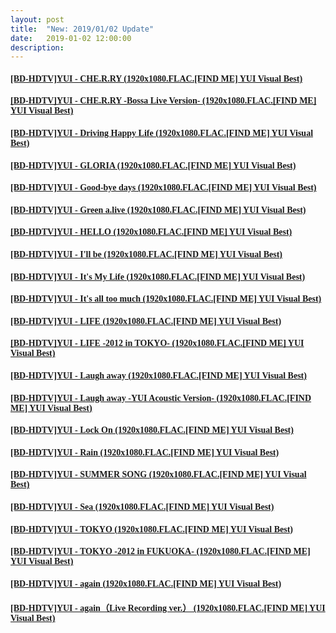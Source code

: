 ```yaml
---
layout: post
title:  "New: 2019/01/02 Update"
date:   2019-01-02 12:00:00
description: 
---
```


<h4 id="bd-hdtvyui---cherry-1920x1080flacfind-me-yui-visual-best"><a href="https://share.weiyun.com/5oJz5xF"><font face="Microsoft YaHi UI">[BD-HDTV]YUI - CHE.R.RY (1920x1080.FLAC.[FIND ME] YUI Visual Best)</font></a></h4>

<ul></ul>

<h4 id="bd-hdtvyui---cherry--bossa-live-version--1920x1080flacfind-me-yui-visual-best"><a href="https://share.weiyun.com/5qkobo5"><font face="Microsoft YaHi UI">[BD-HDTV]YUI - CHE.R.RY -Bossa Live Version- (1920x1080.FLAC.[FIND ME] YUI Visual Best)</font></a></h4>

<ul></ul>

<h4 id="bd-hdtvyui---driving-happy-life-1920x1080flacfind-me-yui-visual-best"><a href="https://share.weiyun.com/5ynqHqL"><font face="Microsoft YaHi UI">[BD-HDTV]YUI - Driving Happy Life (1920x1080.FLAC.[FIND ME] YUI Visual Best)</font></a></h4>

<ul></ul>

<h4 id="bd-hdtvyui---gloria-1920x1080flacfind-me-yui-visual-best"><a href="https://share.weiyun.com/517NnSf"><font face="Microsoft YaHi UI">[BD-HDTV]YUI - GLORIA (1920x1080.FLAC.[FIND ME] YUI Visual Best)</font></a></h4>

<ul></ul>

<h4 id="bd-hdtvyui---good-bye-days-1920x1080flacfind-me-yui-visual-best"><a href="https://share.weiyun.com/5GBhheX"><font face="Microsoft YaHi UI">[BD-HDTV]YUI - Good-bye days (1920x1080.FLAC.[FIND ME] YUI Visual Best)</font></a></h4>

<ul></ul>

<h4 id="bd-hdtvyui---green-alive-1920x1080flacfind-me-yui-visual-best"><a href="https://share.weiyun.com/5WqHZK7"><font face="Microsoft YaHi UI">[BD-HDTV]YUI - Green a.live (1920x1080.FLAC.[FIND ME] YUI Visual Best)</font></a></h4>

<ul></ul>

<h4 id="bd-hdtvyui---hello-1920x1080flacfind-me-yui-visual-best"><a href="https://share.weiyun.com/5m8CYuq"><font face="Microsoft YaHi UI">[BD-HDTV]YUI - HELLO (1920x1080.FLAC.[FIND ME] YUI Visual Best)</font></a></h4>

<ul></ul>

<h4 id="bd-hdtvyui---ill-be-1920x1080flacfind-me-yui-visual-best"><a href="https://share.weiyun.com/5Di1oRU"><font face="Microsoft YaHi UI">[BD-HDTV]YUI - I'll be (1920x1080.FLAC.[FIND ME] YUI Visual Best)</font></a></h4>

<ul></ul>

<h4 id="bd-hdtvyui---its-my-life-1920x1080flacfind-me-yui-visual-best"><a href="https://share.weiyun.com/5Iv70ue"><font face="Microsoft YaHi UI">[BD-HDTV]YUI - It's My Life (1920x1080.FLAC.[FIND ME] YUI Visual Best)</font></a></h4>

<ul></ul>

<h4 id="bd-hdtvyui---its-all-too-much-1920x1080flacfind-me-yui-visual-best"><a href="https://share.weiyun.com/5zNcSUN"><font face="Microsoft YaHi UI">[BD-HDTV]YUI - It's all too much (1920x1080.FLAC.[FIND ME] YUI Visual Best)</font></a></h4>

<ul></ul>

<h4 id="bd-hdtvyui---life-1920x1080flacfind-me-yui-visual-best"><a href="https://share.weiyun.com/5Z0zg9F"><font face="Microsoft YaHi UI">[BD-HDTV]YUI - LIFE (1920x1080.FLAC.[FIND ME] YUI Visual Best)</font></a></h4>

<ul></ul>

<h4 id="bd-hdtvyui---life--2012-in-tokyo--1920x1080flacfind-me-yui-visual-best"><a href="https://share.weiyun.com/5f9ysfj"><font face="Microsoft YaHi UI">[BD-HDTV]YUI - LIFE -2012 in TOKYO- (1920x1080.FLAC.[FIND ME] YUI Visual Best)</font></a></h4>

<ul></ul>

<h4 id="bd-hdtvyui---laugh-away-1920x1080flacfind-me-yui-visual-best"><a href="https://share.weiyun.com/5YMEETv"><font face="Microsoft YaHi UI">[BD-HDTV]YUI - Laugh away (1920x1080.FLAC.[FIND ME] YUI Visual Best)</font></a></h4>

<ul></ul>

<h4 id="bd-hdtvyui---laugh-away--yui-acoustic-version--1920x1080flacfind-me-yui-visual-best"><a href="https://share.weiyun.com/5xd4Gey"><font face="Microsoft YaHi UI">[BD-HDTV]YUI - Laugh away -YUI Acoustic Version- (1920x1080.FLAC.[FIND ME] YUI Visual Best)</font></a></h4>

<ul></ul>

<h4 id="bd-hdtvyui---lock-on-1920x1080flacfind-me-yui-visual-best"><a href="https://share.weiyun.com/5Rb0RYU"><font face="Microsoft YaHi UI">[BD-HDTV]YUI - Lock On (1920x1080.FLAC.[FIND ME] YUI Visual Best)</font></a></h4>

<ul></ul>

<h4 id="bd-hdtvyui---rain-1920x1080flacfind-me-yui-visual-best"><a href="https://share.weiyun.com/5CT1nmV"><font face="Microsoft YaHi UI">[BD-HDTV]YUI - Rain (1920x1080.FLAC.[FIND ME] YUI Visual Best)</font></a></h4>

<ul></ul>

<h4 id="bd-hdtvyui---summer-song-1920x1080flacfind-me-yui-visual-best"><a href="https://share.weiyun.com/5jQMr6i"><font face="Microsoft YaHi UI">[BD-HDTV]YUI - SUMMER SONG (1920x1080.FLAC.[FIND ME] YUI Visual Best)</font></a></h4>

<ul></ul>

<h4 id="bd-hdtvyui---sea-1920x1080flacfind-me-yui-visual-best"><a href="https://share.weiyun.com/5InWLQ4"><font face="Microsoft YaHi UI">[BD-HDTV]YUI - Sea (1920x1080.FLAC.[FIND ME] YUI Visual Best)</font></a></h4>

<ul></ul>

<h4 id="bd-hdtvyui---tokyo-1920x1080flacfind-me-yui-visual-best"><a href="https://share.weiyun.com/52GlD0N"><font face="Microsoft YaHi UI">[BD-HDTV]YUI - TOKYO (1920x1080.FLAC.[FIND ME] YUI Visual Best)</font></a></h4>

<ul></ul>

<h4 id="bd-hdtvyui---tokyo--2012-in-fukuoka--1920x1080flacfind-me-yui-visual-best"><a href="https://share.weiyun.com/5fcWNtY"><font face="Microsoft YaHi UI">[BD-HDTV]YUI - TOKYO -2012 in FUKUOKA- (1920x1080.FLAC.[FIND ME] YUI Visual Best)</font></a></h4>

<ul></ul>

<h4 id="bd-hdtvyui---again-1920x1080flacfind-me-yui-visual-best"><a href="https://share.weiyun.com/5j5Wn9S"><font face="Microsoft YaHi UI">[BD-HDTV]YUI - again (1920x1080.FLAC.[FIND ME] YUI Visual Best)</font></a></h4>

<ul></ul>

<h4 id="bd-hdtvyui---againlive-recording-ver-1920x1080flacfind-me-yui-visual-best"><a href="https://share.weiyun.com/51ucz42"><font face="Microsoft YaHi UI">[BD-HDTV]YUI - again（Live Recording ver.） (1920x1080.FLAC.[FIND ME] YUI Visual Best)</font></a></h4>
